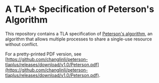 # A TLA+ Specification of Peterson's Algorithm

This repository contains a TLA specification of [Peterson's
algorithm](https://en.wikipedia.org/wiki/Peterson%27s_algorithm), an algorithm
that allows multiple processes to share a single-use resource without conflict.

For a pretty-printed PDF version, see 
[https://github.com/changlinli/peterson-tlaplus/releases/download/v1.0/Peterson.pdf](https://github.com/changlinli/peterson-tlaplus/releases/download/v1.0/Peterson.pdf).
